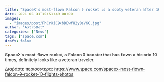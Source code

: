 ```yaml
---
title: "SpaceX's most-flown Falcon 9 rocket is a sooty veteran after 10 launches and landings (photos)"
date: 2021-05-31T15:51:49+00:00
images:
  - "images/post/FhCrXiC9cbDEwfH2y8aVKC.jpg"
author: "AstroBot"
categories: ["News"]
tags: ["space.com"]
draft: false
---
```


SpaceX's most-flown rocket, a Falcon 9 booster that has flown a historic 10 times, definitely looks like a veteran traveler. 

Διαβάστε περισσότερα: https://www.space.com/spacex-most-flown-falcon-9-rocket-10-flights-photos
